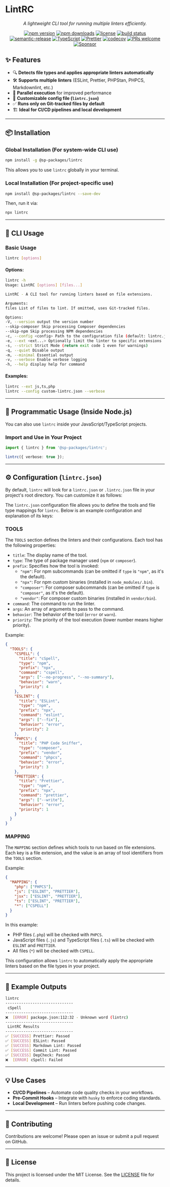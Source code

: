 # **LintRC**

<p align="center"><i>A lightweight CLI tool for running multiple linters efficiently.</i></p>

<p align="center">
  <a href="https://www.npmjs.com/package/@sp-packages/lintrc"><img src="https://img.shields.io/npm/v/@sp-packages/lintrc" alt="npm version"></a>
  <a href="https://www.npmjs.com/package/@sp-packages/lintrc"><img src="https://img.shields.io/npm/dw/@sp-packages/lintrc" alt="npm downloads"></a>
  <a href="https://github.com/SP-Packages/lintrc/blob/main/LICENSE"><img src="https://img.shields.io/npm/l/@sp-packages/lintrc" alt="license"></a>
  <a href="https://github.com/SP-Packages/lintrc/actions/workflows/release.yml"><img src="https://github.com/SP-Packages/lintrc/actions/workflows/release.yml/badge.svg" alt="build status"></a>
  <a href="https://github.com/semantic-release/semantic-release"><img src="https://img.shields.io/badge/semantic--release-conventionalcommits-e10079?logo=semantic-release" alt="semantic-release"></a>
  <a href="https://www.typescriptlang.org/"><img src="https://img.shields.io/badge/Made%20with-TypeScript-blue.svg" alt="TypeScript"></a>
  <a href="https://prettier.io/"><img src="https://img.shields.io/badge/code_style-prettier-ff69b4.svg" alt="Prettier"></a>
  <a href="https://codecov.io/gh/SP-Packages/lintrc"><img src="https://codecov.io/gh/SP-Packages/lintrc/graph/badge.svg?token=60X95UNTQL" alt="codecov"></a>
  <a href="https://github.com/SP-Packages/lintrc/pulls"><img src="https://img.shields.io/badge/PRs-welcome-brightgreen.svg" alt="PRs welcome"></a>
  <a href="https://github.com/sponsors/iamsenthilprabu"><img src="https://img.shields.io/badge/Sponsor-%E2%9D%A4-pink?logo=github" alt="Sponsor"></a>
</p>

## **✨ Features**

- 🔍 **Detects file types and applies appropriate linters automatically**
- 🛠 **Supports multiple linters** (ESLint, Prettier, PHPStan, PHPCS, Markdownlint, etc.)
- 🚀 **Parallel execution** for improved performance
- 📜 **Customizable config file (`lintrc.json`)**
- ✅ **Runs only on Git-tracked files by default**
- 🏗 **Ideal for CI/CD pipelines and local development**

---

## **📦 Installation**

### **Global Installation** (For system-wide CLI use)

```sh
npm install -g @sp-packages/lintrc
```

This allows you to use `lintrc` globally in your terminal.

### **Local Installation** (For project-specific use)

```sh
npm install @sp-packages/lintrc --save-dev
```

Then, run it via:

```sh
npx lintrc
```

---

## **🚀 CLI Usage**

### **Basic Usage**

```sh
lintrc [options]
```

#### **Options:**

```sh
lintrc -h
Usage: LintRC [options] [files...]

LintRC - A CLI tool for running linters based on file extensions.

Arguments:
files List of files to lint. If omitted, uses Git-tracked files.

Options:
-V, --version output the version number
--skip-composer Skip processing Composer dependencies
--skip-npm Skip processing NPM dependencies
-c, --config <config> Path to the configuration file (default: lintrc.json)
-e, --ext <ext...> Optionally limit the linter to specific extensions
-s, --strict Strict Mode (return exit code 1 even for warnings)
-q, --quiet Disable output
-m, --minimal Essential output
-v, --verbose Enable verbose logging
-h, --help display help for command
```

#### **Examples:**

```sh
lintrc --ext js,ts,php
lintrc --config custom-lintrc.json --verbose
```

---

## **📜 Programmatic Usage (Inside Node.js)**

You can also use `lintrc` inside your JavaScript/TypeScript projects.

### **Import and Use in Your Project**

```ts
import { lintrc } from '@sp-packages/lintrc';

lintrc({ verbose: true });
```

---

## **⚙️ Configuration (`lintrc.json`)**

By default, `lintrc` will look for a `lintrc.json` or `.lintrc.json` file in your project's root directory. You can customize it as follows:

The `lintrc.json` configuration file allows you to define the tools and file type mappings for `lintrc`. Below is an example configuration and explanation of its keys:

### **TOOLS**

The `TOOLS` section defines the linters and their configurations. Each tool has the following properties:

- `title`: The display name of the tool.
- `type`: The type of package manager used (`npm` or `composer`).
- `prefix`: Specifies how the tool is invoked:
  - `"npm"`: For npm subcommands (can be omitted if `type` is `"npm"`, as it's the default).
  - `"npx"`: For npm custom binaries (installed in `node_modules/.bin`).
  - `"composer"`: For composer subcommands (can be omitted if `type` is `"composer"`, as it's the default).
  - `"vendor"`: For composer custom binaries (installed in `vendor/bin`).
- `command`: The command to run the linter.
- `args`: An array of arguments to pass to the command.
- `behavior`: The behavior of the tool (`error` or `warn`).
- `priority`: The priority of the tool execution (lower number means higher priority).

Example:

```json
{
  "TOOLS": {
    "CSPELL": {
      "title": "cSpell",
      "type": "npm",
      "prefix": "npx",
      "command": "cspell",
      "args": ["--no-progress", "--no-summary"],
      "behavior": "warn",
      "priority": 4
    },
    "ESLINT": {
      "title": "ESLint",
      "type": "npm",
      "prefix": "npx",
      "command": "eslint",
      "args": ["--fix"],
      "behavior": "error",
      "priority": 2
    },
    "PHPCS": {
      "title": "PHP Code Sniffer",
      "type": "composer",
      "prefix": "vendor",
      "command": "phpcs",
      "behavior": "error",
      "priority": 3
    },
    "PRETTIER": {
      "title": "Prettier",
      "type": "npm",
      "prefix": "npx",
      "command": "prettier",
      "args": ["--write"],
      "behavior": "error",
      "priority": 1
    }
  }
}
```

### **MAPPING**

The `MAPPING` section defines which tools to run based on file extensions. Each key is a file extension, and the value is an array of tool identifiers from the `TOOLS` section.

Example:

```json
{
  "MAPPING": {
    "php": ["PHPCS"],
    "js": ["ESLINT", "PRETTIER"],
    "jsx": ["ESLINT", "PRETTIER"],
    "ts": ["ESLINT", "PRETTIER"],
    "*": ["CSPELL"]
  }
}
```

In this example:

- PHP files (`.php`) will be checked with `PHPCS`.
- JavaScript files (`.js`) and TypeScript files (`.ts`) will be checked with `ESLINT` and `PRETTIER`.
- All files (`*`) will be checked with `CSPELL`.

This configuration allows `lintrc` to automatically apply the appropriate linters based on the file types in your project.

---

## **🎯 Example Outputs**

```sh
lintrc
------------------------------
 cSpell
------------------------------
❌  [ERROR] package.json:112:32 - Unknown word (lintrc)
------------------------------
 LintRC Results
------------------------------
✅ [SUCCESS] Prettier: Passed
✅ [SUCCESS] ESLint: Passed
✅ [SUCCESS] Markdown Lint: Passed
✅ [SUCCESS] Commit Lint: Passed
✅ [SUCCESS] DepCheck: Passed
❌  [ERROR] cSpell: Failed
```

---

## **💡 Use Cases**

- **CI/CD Pipelines** – Automate code quality checks in your workflows.
- **Pre-Commit Hooks** – Integrate with `husky` to enforce coding standards.
- **Local Development** – Run linters before pushing code changes.

---

## **🤝 Contributing**

Contributions are welcome! Please open an issue or submit a pull request on GitHub.

---

## **📜 License**

This project is licensed under the MIT License. See the [LICENSE](LICENSE) file for details.
